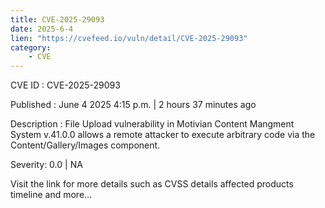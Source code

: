 ```yaml
---
title: CVE-2025-29093
date: 2025-6-4
lien: "https://cvefeed.io/vuln/detail/CVE-2025-29093"
category:
    - CVE
---
```


CVE ID : CVE-2025-29093

Published :  June 4
2025
4:15 p.m. | 2 hours
37 minutes ago

Description : File Upload vulnerability in Motivian Content Mangment System v.41.0.0 allows a remote attacker to execute arbitrary code via the Content/Gallery/Images component.

Severity: 0.0 | NA

Visit the link for more details
such as CVSS details
affected products
timeline
and more...
